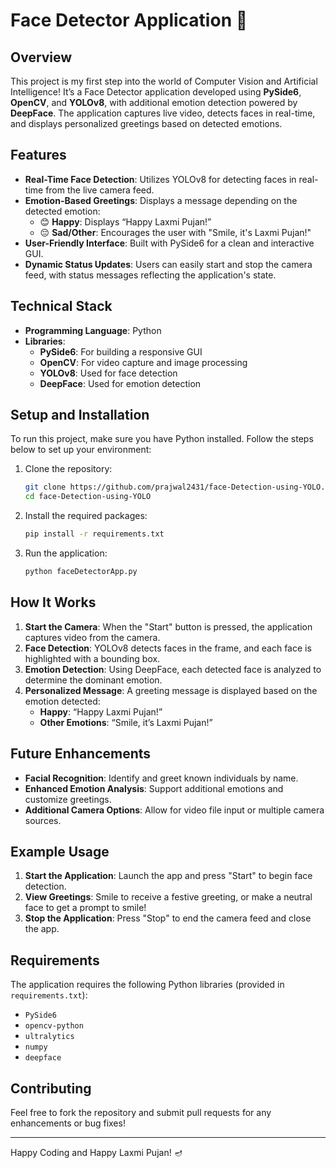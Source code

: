 # Face Detector Application 🎉

## Overview
This project is my first step into the world of Computer Vision and Artificial Intelligence! It’s a Face Detector application developed using **PySide6**, **OpenCV**, and **YOLOv8**, with additional emotion detection powered by **DeepFace**. The application captures live video, detects faces in real-time, and displays personalized greetings based on detected emotions.

## Features
- **Real-Time Face Detection**: Utilizes YOLOv8 for detecting faces in real-time from the live camera feed.
- **Emotion-Based Greetings**: Displays a message depending on the detected emotion:
  - 😊 **Happy**: Displays “Happy Laxmi Pujan!”
  - 😔 **Sad/Other**: Encourages the user with "Smile, it's Laxmi Pujan!"
- **User-Friendly Interface**: Built with PySide6 for a clean and interactive GUI.
- **Dynamic Status Updates**: Users can easily start and stop the camera feed, with status messages reflecting the application's state.

## Technical Stack
- **Programming Language**: Python
- **Libraries**:
  - **PySide6**: For building a responsive GUI
  - **OpenCV**: For video capture and image processing
  - **YOLOv8**: Used for face detection
  - **DeepFace**: Used for emotion detection

## Setup and Installation
To run this project, make sure you have Python installed. Follow the steps below to set up your environment:

1. Clone the repository:
   ```bash
   git clone https://github.com/prajwal2431/face-Detection-using-YOLO.git
   cd face-Detection-using-YOLO
   ```

2. Install the required packages:
   ```bash
   pip install -r requirements.txt
   ```

3. Run the application:
   ```bash
   python faceDetectorApp.py
   ```

## How It Works
1. **Start the Camera**: When the "Start" button is pressed, the application captures video from the camera.
2. **Face Detection**: YOLOv8 detects faces in the frame, and each face is highlighted with a bounding box.
3. **Emotion Detection**: Using DeepFace, each detected face is analyzed to determine the dominant emotion.
4. **Personalized Message**: A greeting message is displayed based on the emotion detected:
   - **Happy**: “Happy Laxmi Pujan!”
   - **Other Emotions**: “Smile, it’s Laxmi Pujan!”

## Future Enhancements
- **Facial Recognition**: Identify and greet known individuals by name.
- **Enhanced Emotion Analysis**: Support additional emotions and customize greetings.
- **Additional Camera Options**: Allow for video file input or multiple camera sources.

## Example Usage
1. **Start the Application**: Launch the app and press "Start" to begin face detection.
2. **View Greetings**: Smile to receive a festive greeting, or make a neutral face to get a prompt to smile!
3. **Stop the Application**: Press "Stop" to end the camera feed and close the app.

## Requirements
The application requires the following Python libraries (provided in `requirements.txt`):
- `PySide6`
- `opencv-python`
- `ultralytics`
- `numpy`
- `deepface`

## Contributing
Feel free to fork the repository and submit pull requests for any enhancements or bug fixes!



---

Happy Coding and Happy Laxmi Pujan! 🪔